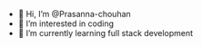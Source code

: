 - 👋 Hi, I’m @Prasanna-chouhan
- 👀 I’m interested in coding 
- 🌱 I’m currently learning full stack development


<!---
Prasanna-chouhan/Prasanna-chouhan is a ✨ special ✨ repository because its `README.md` (this file) appears on your GitHub profile.
You can click the Preview link to take a look at your changes.
--->
